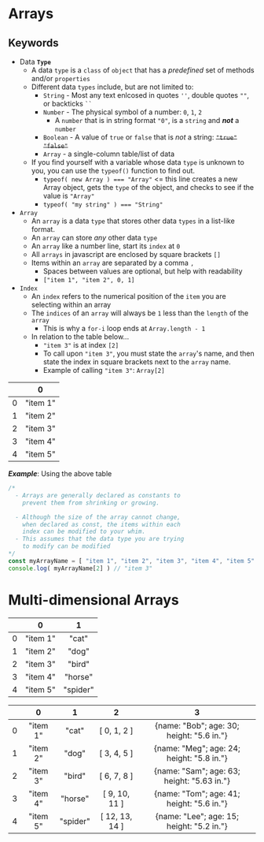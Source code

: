 # Arrays
## Keywords
- Data **`Type`**
  - A data `type` is a `class` of `object` that has a *predefined* set of methods and/or `properties`
  - Different data `types` include, but are not limited to:
    - `String` - Most any text enlcosed in quotes `''`, double quotes `""`, or backticks ` `` `
    - `Number` - The physical symbol of a number: `0`, `1`, `2`
      - A `number` that is in string format `"0"`, is a `string` and ***not*** a `number`
    - `Boolean` - A value of `true` or `false` that is *not* a string: ~~`"true"`~~ ~~`"false"`~~
    - `Array` - a single-column table/list of data
  - If you find yourself with a variable whose data `type` is unknown to you, you can use the `typeof()` function to find out.
    - `typeof( new Array ) === "Array"` <= this line creates a new Array object, gets the `type` of the object, and checks to see if the value is `"Array"`
    - `typeof( "my string" ) === "String"`
- `Array`
  - An `array` is a data `type` that stores other data `types` in a list-like format.
  - An `array` can store *any* other data `type`
  - An `array` like a number line, start its `index` at `0`
  - All `arrays` in javascript are enclosed by square brackets `[]`
  - Items within an `array` are separated by a comma `,`
    - Spaces between values are optional, but help with readability
    - `["item 1", "item 2", 0, 1]`
- `Index`
  - An `index` refers to the numerical position of the `item` you are selecting within an array
  - The `indices` of an `array` will always be `1` less than the `length` of the `array`
    - This is why a `for-i` loop ends at `Array.length - 1`
  - In relation to the table below...
    - `"item 3"` is at index `[2]`
    - To call upon `"item 3"`, you must state the `array`'s name, and then state the index in square brackets next to the `array` name.
    - Example of calling `"item 3"`: `Array[2]`

|       | 0           |
| :---: | :---------: |
| 0     | "item 1"    |
| 1     | "item 2"    |
| 2     | "item 3"    |
| 3     | "item 4"    |
| 4     | "item 5"    |

***Example***: Using the above table
```javascript
/*
  - Arrays are generally declared as constants to
    prevent them from shrinking or growing.

  - Although the size of the array cannot change,
    when declared as const, the items within each
    index can be modified to your whim.
  - This assumes that the data type you are trying
    to modify can be modified
*/
const myArrayName = [ "item 1", "item 2", "item 3", "item 4", "item 5" ]
console.log( myArrayName[2] ) // "item 3"

```

# Multi-dimensional Arrays

|       | 0           | 1           |
| :---: | :---------: | :---------: |
| 0     | "item 1"    | "cat"       |
| 1     | "item 2"    | "dog"       |
| 2     | "item 3"    | "bird"      |
| 3     | "item 4"    | "horse"     |
| 4     | "item 5"    | "spider"    |

|       | 0           | 1           | 2              | 3                                          |
| :---: | :---------: | :---------: | :------------: | :-----------------------------------------:|
| 0     | "item 1"    | "cat"       | [ 0, 1, 2 ]    | {name: "Bob"; age: 30; height: "5.6 in."}  |
| 1     | "item 2"    | "dog"       | [ 3, 4, 5 ]    | {name: "Meg"; age: 24; height: "5.8 in."}  |
| 2     | "item 3"    | "bird"      | [ 6, 7, 8 ]    | {name: "Sam"; age: 63; height: "5.63 in."} |
| 3     | "item 4"    | "horse"     | [ 9, 10, 11 ]  | {name: "Tom"; age: 41; height: "5.6 in."}  |
| 4     | "item 5"    | "spider"    | [ 12, 13, 14 ] | {name: "Lee"; age: 15; height: "5.2 in."}  |
